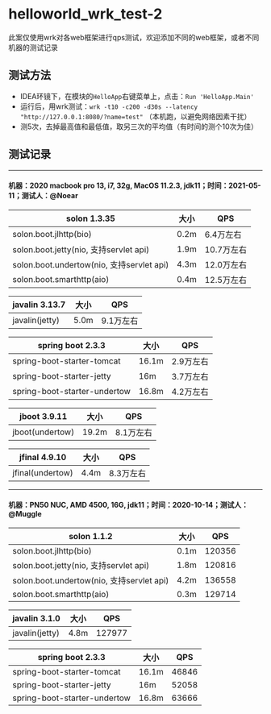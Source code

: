 # helloworld_wrk_test-2

此案仅使用wrk对各web框架进行qps测试，欢迎添加不同的web框架，或者不同机器的测试记录

## 测试方法

* IDEA环镜下，在模块的`HelloApp`右键菜单上，点击：`Run 'HelloApp.Main'`
* 运行后，用wrk测试：`wrk -t10 -c200 -d30s --latency "http://127.0.0.1:8080/?name=test"` （本机跑，以避免网络因素干扰）
* 测5次，去掉最高值和最低值，取另三次的平均值（有时间的测个10次为佳）

## 测试记录

----

#### 机器：2020 macbook pro 13, i7, 32g, MacOS 11.2.3, jdk11；时间：2021-05-11；测试人：@Noear

| solon 1.3.35                            | 大小 | QPS     | 
|-----------------------------------------| -------- |---------| 
| solon.boot.jlhttp(bio)                  | 0.2m     | 6.4万左右  |
| solon.boot.jetty(nio, 支持servlet api)    | 1.9m     | 10.7万左右 | 
| solon.boot.undertow(nio, 支持servlet api) | 4.3m     | 12.0万左右 | 
| solon.boot.smarthttp(aio)               | 0.4m     | 12.5万左右 | 


| javalin 3.13.7  | 大小 |  QPS  | 
| -------- | -------- | -------- |
| javalin(jetty)   | 5.0m |  9.1万左右  | 


| spring boot 2.3.3  | 大小 |  QPS  | 
| -------- | -------- | -------- |
| spring-boot-starter-tomcat   | 16.1m |  2.9万左右  | 
| spring-boot-starter-jetty | 16m | 3.7万左右 |
| spring-boot-starter-undertow | 16.8m | 4.2万左右 |

| jboot 3.9.11  | 大小 |  QPS  | 
| -------- | -------- | -------- |
| jboot(undertow)   | 19.2m |  8.1万左右  | 


| jfinal 4.9.10  | 大小 |  QPS  | 
| -------- | -------- | -------- |
| jfinal(undertow)   | 4.4m |  8.3万左右   | 


----

#### 机器：PN50 NUC, AMD 4500, 16G, jdk11；时间：2020-10-14；测试人：@Muggle

|  solon 1.1.2 | 大小 | QPS | 
| -------- | -------- | -------- | 
| solon.boot.jlhttp(bio)     | 0.1m     | 120356     |
| solon.boot.jetty(nio, 支持servlet api)     | 1.8m     | 120816     | 
| solon.boot.undertow(nio, 支持servlet api)     | 4.2m     | 136558     | 
| solon.boot.smarthttp(aio)     | 0.3m     | 129714     | 


| javalin 3.1.0  | 大小 |  QPS  | 
| -------- | -------- | -------- |
| javalin(jetty)   | 4.8m |  127977  | 


| spring boot 2.3.3  | 大小 |  QPS  | 
| -------- | -------- | -------- |
| spring-boot-starter-tomcat   | 16.1m |  46846  | 
| spring-boot-starter-jetty | 16m | 52058 |
| spring-boot-starter-undertow | 16.8m | 63666 |



